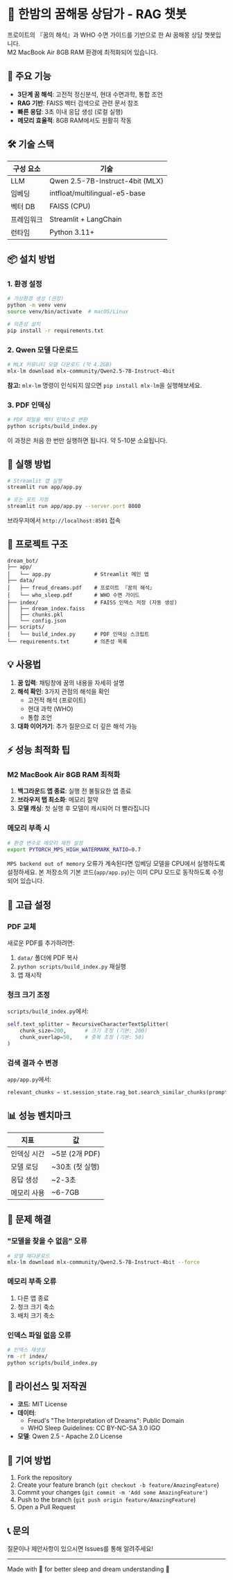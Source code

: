 # 🌙 한밤의 꿈해몽 상담가 - RAG 챗봇

프로이트의 『꿈의 해석』과 WHO 수면 가이드를 기반으로 한 AI 꿈해몽 상담 챗봇입니다.  
M2 MacBook Air 8GB RAM 환경에 최적화되어 있습니다.

## 🎯 주요 기능

- **3단계 꿈 해석**: 고전적 정신분석, 현대 수면과학, 통합 조언
- **RAG 기반**: FAISS 벡터 검색으로 관련 문서 참조
- **빠른 응답**: 3초 이내 응답 생성 (로컬 실행)
- **메모리 효율적**: 8GB RAM에서도 원활히 작동

## 🛠 기술 스택

| 구성 요소 | 기술 |
|-----------|------|
| LLM | Qwen 2.5-7B-Instruct-4bit (MLX) |
| 임베딩 | intfloat/multilingual-e5-base |
| 벡터 DB | FAISS (CPU) |
| 프레임워크 | Streamlit + LangChain |
| 런타임 | Python 3.11+ |

## 📦 설치 방법

### 1. 환경 설정

```bash
# 가상환경 생성 (권장)
python -m venv venv
source venv/bin/activate  # macOS/Linux

# 의존성 설치
pip install -r requirements.txt
```

### 2. Qwen 모델 다운로드

```bash
# MLX 커뮤니티 모델 다운로드 (약 4.2GB)
mlx-lm download mlx-community/Qwen2.5-7B-Instruct-4bit
```
**참고:** `mlx-lm` 명령이 인식되지 않으면 `pip install mlx-lm`을 실행해보세요.

### 3. PDF 인덱싱

```bash
# PDF 파일을 벡터 인덱스로 변환
python scripts/build_index.py
```

이 과정은 처음 한 번만 실행하면 됩니다. 약 5-10분 소요됩니다.

## 🚀 실행 방법

```bash
# Streamlit 앱 실행
streamlit run app/app.py

# 또는 포트 지정
streamlit run app/app.py --server.port 8080
```

브라우저에서 `http://localhost:8501` 접속

## 📁 프로젝트 구조

```
dream_bot/
├── app/
│   └── app.py              # Streamlit 메인 앱
├── data/
│   ├── freud_dreams.pdf    # 프로이트 『꿈의 해석』
│   └── who_sleep.pdf       # WHO 수면 가이드
├── index/                  # FAISS 인덱스 저장 (자동 생성)
│   ├── dream_index.faiss
│   ├── chunks.pkl
│   └── config.json
├── scripts/
│   └── build_index.py      # PDF 인덱싱 스크립트
└── requirements.txt        # 의존성 목록
```

## 💡 사용법

1. **꿈 입력**: 채팅창에 꿈의 내용을 자세히 설명
2. **해석 확인**: 3가지 관점의 해석을 확인
   - 고전적 해석 (프로이트)
   - 현대 과학 (WHO)
   - 통합 조언
3. **대화 이어가기**: 추가 질문으로 더 깊은 해석 가능

## ⚡ 성능 최적화 팁

### M2 MacBook Air 8GB RAM 최적화

1. **백그라운드 앱 종료**: 실행 전 불필요한 앱 종료
2. **브라우저 탭 최소화**: 메모리 절약
3. **모델 캐싱**: 첫 실행 후 모델이 캐시되어 더 빨라집니다

### 메모리 부족 시

```bash
# 환경 변수로 메모리 제한 설정
export PYTORCH_MPS_HIGH_WATERMARK_RATIO=0.7
```

`MPS backend out of memory` 오류가 계속된다면 임베딩 모델을
CPU에서 실행하도록 설정하세요. 본 저장소의 기본 코드(`app/app.py`)는
이미 CPU 모드로 동작하도록 수정되어 있습니다.

## 🔧 고급 설정

### PDF 교체

새로운 PDF를 추가하려면:

1. `data/` 폴더에 PDF 복사
2. `python scripts/build_index.py` 재실행
3. 앱 재시작

### 청크 크기 조정

`scripts/build_index.py`에서:

```python
self.text_splitter = RecursiveCharacterTextSplitter(
    chunk_size=200,      # 크기 조정 (기본: 200)
    chunk_overlap=50,    # 중복 조정 (기본: 50)
)
```

### 검색 결과 수 변경

`app/app.py`에서:

```python
relevant_chunks = st.session_state.rag_bot.search_similar_chunks(prompt, k=6)  # k값 조정
```

## 📊 성능 벤치마크

| 지표 | 값 |
|------|-----|
| 인덱싱 시간 | ~5분 (2개 PDF) |
| 모델 로딩 | ~30초 (첫 실행) |
| 응답 생성 | ~2-3초 |
| 메모리 사용 | ~6-7GB |

## 🐛 문제 해결

### "모델을 찾을 수 없음" 오류

```bash
# 모델 재다운로드
mlx-lm download mlx-community/Qwen2.5-7B-Instruct-4bit --force
```

### 메모리 부족 오류

1. 다른 앱 종료
2. 청크 크기 축소
3. 배치 크기 축소

### 인덱스 파일 없음 오류

```bash
# 인덱스 재생성
rm -rf index/
python scripts/build_index.py
```

## 📜 라이선스 및 저작권

- **코드**: MIT License
- **데이터**:
  - Freud's "The Interpretation of Dreams": Public Domain
  - WHO Sleep Guidelines: CC BY-NC-SA 3.0 IGO
- **모델**: Qwen 2.5 - Apache 2.0 License

## 🤝 기여 방법

1. Fork the repository
2. Create your feature branch (`git checkout -b feature/AmazingFeature`)
3. Commit your changes (`git commit -m 'Add some AmazingFeature'`)
4. Push to the branch (`git push origin feature/AmazingFeature`)
5. Open a Pull Request

## 📞 문의

질문이나 제안사항이 있으시면 Issues를 통해 알려주세요!

---

Made with 💜 for better sleep and dream understanding 🌙 